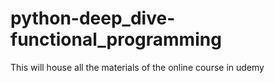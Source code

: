 # python-deep_dive-functional_programming
This will house all the materials of the online course in udemy

